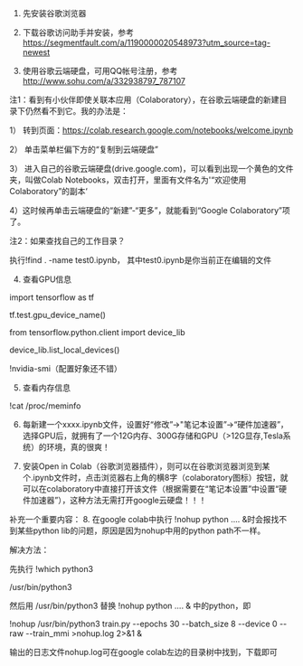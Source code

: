 1. 先安装谷歌浏览器

2. 下载谷歌访问助手并安装，参考
https://segmentfault.com/a/1190000020548973?utm_source=tag-newest

3. 使用谷歌云端硬盘，可用QQ帐号注册，参考
http://www.sohu.com/a/332938797_787107

注1：看到有小伙伴即使关联本应用（Colaboratory），在谷歌云端硬盘的新建目录下仍然看不到它。我的办法是：

1） 转到页面：https://colab.research.google.com/notebooks/welcome.ipynb

2） 单击菜单栏偏下方的“复制到云端硬盘”

3） 进入自己的谷歌云端硬盘(drive.google.com)，可以看到出现一个黄色的文件夹，叫做Colab Notebooks，双击打开，里面有文件名为'“欢迎使用Colaboratory”的副本‘

4）这时候再单击云端硬盘的“新建”-“更多”，就能看到“Google Colaboratory”项了。

注2：如果查找自己的工作目录？

执行!find . -name test0.ipynb， 其中test0.ipynb是你当前正在编辑的文件

4. 查看GPU信息

import tensorflow as tf

tf.test.gpu_device_name()

from tensorflow.python.client import device_lib

device_lib.list_local_devices()

!nvidia-smi（配置好象还不错）

5. 查看内存信息

!cat /proc/meminfo

6. 每新建一个xxxx.ipynb文件，设置好“修改”->"笔记本设置”->“硬件加速器”，选择GPU后，就拥有了一个12G内存、300G存储和GPU（>12G显存,Tesla系统）的环境，真的很爽！

7. 安装Open in Colab（谷歌浏览器插件），则可以在谷歌浏览器浏览到某个.ipynb文件时，点击浏览器右上角的横8字（colaboratory图标）按钮，就可以在colaboratory中直接打开该文件（根据需要在“笔记本设置”中设置“硬件加速器”），这种方法无需打开google云硬盘！！！


补充一个重要内容：
8. 在google colab中执行 !nohup python .... &时会报找不到某些python lib的问题，原因是因为nohup中用的python path不一样。

解决方法：

先执行 !which python3

/usr/bin/python3

然后用 /usr/bin/python3 替换 !nohup python .... & 中的python，即

!nohup /usr/bin/python3 train.py --epochs 30 --batch_size 8 --device 0 --raw --train_mmi >nohup.log 2>&1 &

输出的日志文件nohup.log可在google colab左边的目录树中找到，下载即可


